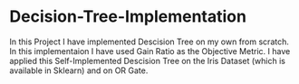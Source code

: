 # Decision-Tree-Implementation

In this Project I have implemented Descision Tree on my own from scratch. In this implementaion I have used Gain Ratio as the Objective Metric.
I have applied this Self-Implemented Descision Tree on the Iris Dataset (which is available in Sklearn) and on OR Gate.

